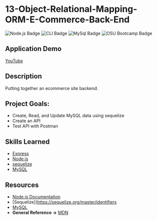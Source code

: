 # 13-Object-Relational-Mapping-ORM-E-Commerce-Back-End

![Node.js Badge](https://img.shields.io/badge/JavaScript-Node.js-green) ![CLI Badge](https://img.shields.io/badge/Node.js-CLI-green) ![MySql Badge](https://img.shields.io/badge/DB-MySQL-blue) ![OSU Bootcamp Badge](https://img.shields.io/badge/OSU-Bootcamp-red)

## Application Demo

[YouTube](https://youtu.be/HwXzndi7PP0)

## Description

Putting together an ecommerce site backend.

## Project Goals:

- Create, Read, and Update MySQL data using sequelize
- Create an API
- Test API with Postman

## Skills Learned

- [Express](https://www.npmjs.com/package/express)
- [Node.js](https://developer.mozilla.org/en-US/docs/Glossary/Node.js?utm_campaign=feed&utm_medium=rss&utm_source=developer.mozilla.org)
- [sequelize](https://www.npmjs.com/package/sequelize)
- [MySQL](https://www.mysql.com/)

## Resources

- [Node.js Documentation](https://nodejs.org/en/docs/)
- [Sequelize](https://sequelize.org/master/identifiers
- [MySQL](https://dev.mysql.com/doc/refman/8.0/en/)
- **General Reference ->** [MDN](https://developer.mozilla.org/en-US/)
